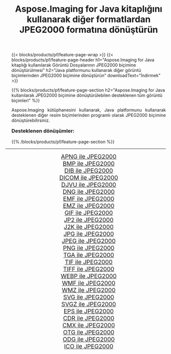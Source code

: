 ﻿---
title: Aspose.Imaging for Java kitaplığını kullanarak diğer formatlardan JPEG2000 formatına dönüştürün 
weight: 3920
url: /tr/java/conversion/to/jpeg2000/ 
lang: tr
langdirlevel: 2
locales: zh-hans,ja,it,ru,de,es,fr,nl,id,lt,pl,pt,vi,tr,ko,zh-hant,ar,hi,th,sv,cs,uk,he
description: Aspose.Imaging'i kullanarak Java kullanan diğer biçimlerden JPEG2000 biçimine dönüştürebilirsiniz
---

{{< blocks/products/pf/feature-page-wrap >}}
{{< blocks/products/pf/feature-page-header h1="Aspose.Imaging for Java kitaplığı kullanılarak Görüntü Dosyalarının JPEG2000 biçimine dönüştürülmesi" h2="Java platformunu kullanarak diğer görüntü biçimlerinden JPEG2000 biçimine dönüştürün" downloadText="İndirmek" >}}


{{% blocks/products/pf/feature-page-section  h2="Aspose.Imaging for Java kullanılarak JPEG2000 biçimine dönüştürülebilen desteklenen tüm görüntü biçimleri" %}}
<p align=justify>Aspose.Imaging kütüphanesini kullanarak, Java platformunu kullanarak desteklenen diğer resim biçimlerinden programlı olarak JPEG2000 biçimine dönüştürebilirsiniz.</p>
<h3 style="margin-top:16px;">
Desteklenen dönüşümler:
</h3>
{{% /blocks/products/pf/feature-page-section %}}
<div class="container-fluid productfamilypage bg-gray">
    <div class="convertypes bg-gray agp-content section">
        <div class="container">
		<hr style="margin-left:-20px;"/>
		<div class="row other-converters" style="gap: 10px;font-size: 19px;text-align:center;">
		    <div class='col-md-3 other-converter remove-lp remove-rp'><a href="/imaging/tr/java/conversion/apng-to-jpeg2000/" style="padding:15px;">APNG ile JPEG2000</a></div>
<div class='col-md-3 other-converter remove-lp remove-rp'><a href="/imaging/tr/java/conversion/bmp-to-jpeg2000/" style="padding:15px;">BMP ile JPEG2000</a></div>
<div class='col-md-3 other-converter remove-lp remove-rp'><a href="/imaging/tr/java/conversion/dib-to-jpeg2000/" style="padding:15px;">DIB ile JPEG2000</a></div>
<div class='col-md-3 other-converter remove-lp remove-rp'><a href="/imaging/tr/java/conversion/dicom-to-jpeg2000/" style="padding:15px;">DICOM ile JPEG2000</a></div>
<div class='col-md-3 other-converter remove-lp remove-rp'><a href="/imaging/tr/java/conversion/djvu-to-jpeg2000/" style="padding:15px;">DJVU ile JPEG2000</a></div>
<div class='col-md-3 other-converter remove-lp remove-rp'><a href="/imaging/tr/java/conversion/dng-to-jpeg2000/" style="padding:15px;">DNG ile JPEG2000</a></div>
<div class='col-md-3 other-converter remove-lp remove-rp'><a href="/imaging/tr/java/conversion/emf-to-jpeg2000/" style="padding:15px;">EMF ile JPEG2000</a></div>
<div class='col-md-3 other-converter remove-lp remove-rp'><a href="/imaging/tr/java/conversion/emz-to-jpeg2000/" style="padding:15px;">EMZ ile JPEG2000</a></div>
<div class='col-md-3 other-converter remove-lp remove-rp'><a href="/imaging/tr/java/conversion/gif-to-jpeg2000/" style="padding:15px;">GIF ile JPEG2000</a></div>
<div class='col-md-3 other-converter remove-lp remove-rp'><a href="/imaging/tr/java/conversion/jp2-to-jpeg2000/" style="padding:15px;">JP2 ile JPEG2000</a></div>
<div class='col-md-3 other-converter remove-lp remove-rp'><a href="/imaging/tr/java/conversion/j2k-to-jpeg2000/" style="padding:15px;">J2K ile JPEG2000</a></div>
<div class='col-md-3 other-converter remove-lp remove-rp'><a href="/imaging/tr/java/conversion/jpg-to-jpeg2000/" style="padding:15px;">JPG ile JPEG2000</a></div>
<div class='col-md-3 other-converter remove-lp remove-rp'><a href="/imaging/tr/java/conversion/jpeg-to-jpeg2000/" style="padding:15px;">JPEG ile JPEG2000</a></div>
<div class='col-md-3 other-converter remove-lp remove-rp'><a href="/imaging/tr/java/conversion/png-to-jpeg2000/" style="padding:15px;">PNG ile JPEG2000</a></div>
<div class='col-md-3 other-converter remove-lp remove-rp'><a href="/imaging/tr/java/conversion/tga-to-jpeg2000/" style="padding:15px;">TGA ile JPEG2000</a></div>
<div class='col-md-3 other-converter remove-lp remove-rp'><a href="/imaging/tr/java/conversion/tif-to-jpeg2000/" style="padding:15px;">TIF ile JPEG2000</a></div>
<div class='col-md-3 other-converter remove-lp remove-rp'><a href="/imaging/tr/java/conversion/tiff-to-jpeg2000/" style="padding:15px;">TIFF ile JPEG2000</a></div>
<div class='col-md-3 other-converter remove-lp remove-rp'><a href="/imaging/tr/java/conversion/webp-to-jpeg2000/" style="padding:15px;">WEBP ile JPEG2000</a></div>
<div class='col-md-3 other-converter remove-lp remove-rp'><a href="/imaging/tr/java/conversion/wmf-to-jpeg2000/" style="padding:15px;">WMF ile JPEG2000</a></div>
<div class='col-md-3 other-converter remove-lp remove-rp'><a href="/imaging/tr/java/conversion/wmz-to-jpeg2000/" style="padding:15px;">WMZ ile JPEG2000</a></div>
<div class='col-md-3 other-converter remove-lp remove-rp'><a href="/imaging/tr/java/conversion/svg-to-jpeg2000/" style="padding:15px;">SVG ile JPEG2000</a></div>
<div class='col-md-3 other-converter remove-lp remove-rp'><a href="/imaging/tr/java/conversion/svgz-to-jpeg2000/" style="padding:15px;">SVGZ ile JPEG2000</a></div>
<div class='col-md-3 other-converter remove-lp remove-rp'><a href="/imaging/tr/java/conversion/eps-to-jpeg2000/" style="padding:15px;">EPS ile JPEG2000</a></div>
<div class='col-md-3 other-converter remove-lp remove-rp'><a href="/imaging/tr/java/conversion/cdr-to-jpeg2000/" style="padding:15px;">CDR ile JPEG2000</a></div>
<div class='col-md-3 other-converter remove-lp remove-rp'><a href="/imaging/tr/java/conversion/cmx-to-jpeg2000/" style="padding:15px;">CMX ile JPEG2000</a></div>
<div class='col-md-3 other-converter remove-lp remove-rp'><a href="/imaging/tr/java/conversion/otg-to-jpeg2000/" style="padding:15px;">OTG ile JPEG2000</a></div>
<div class='col-md-3 other-converter remove-lp remove-rp'><a href="/imaging/tr/java/conversion/odg-to-jpeg2000/" style="padding:15px;">ODG ile JPEG2000</a></div>
<div class='col-md-3 other-converter remove-lp remove-rp'><a href="/imaging/tr/java/conversion/ico-to-jpeg2000/" style="padding:15px;">ICO ile JPEG2000</a></div>
                </div>
        </div>
    </div>
</div>
<br/>


